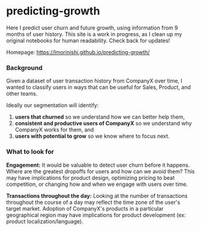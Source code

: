 # predicting-growth
Here I predict user churn and future growth, using information from 9 months of user history. This site is a work in progress, as I clean up my original notebooks for human readability. Check back for updates!

Homepage: https://lmorinishi.github.io/predicting-growth/

### Background

Given a dataset of user transaction history from CompanyX over time, I wanted to classify users in ways that can be useful for Sales, Product, and other teams.

Ideally our segmentation will identify:

1. **users that churned** so we understand how we can better help them,
2. **consistent and productive users of CompanyX** so we understand why CompanyX works for them, and
3. **users with potential to grow** so we know where to focus next.


### What to look for
**Engagement:** It would be valuable to detect user churn before it happens. Where are the greatest dropoffs for users and how can we avoid them? This may have implications for product design, optimizing pricing to beat competition, or changing how and when we engage with users over time.

**Transactions throughout the day:** Looking at the number of transactions throughout the course of a day may reflect the time zone of the user's target market. Adoption of CompanyX's products in a particular geographical region may have implications for product development (ex: product localization/language).

